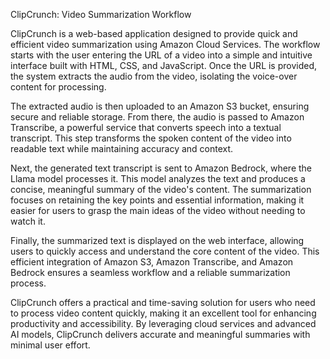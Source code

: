 
ClipCrunch: Video Summarization Workflow

ClipCrunch is a web-based application designed to provide quick and efficient video summarization using Amazon Cloud Services. The workflow starts with the user entering the URL of a video into a simple and intuitive interface built with HTML, CSS, and JavaScript. Once the URL is provided, the system extracts the audio from the video, isolating the voice-over content for processing.

The extracted audio is then uploaded to an Amazon S3 bucket, ensuring secure and reliable storage. From there, the audio is passed to Amazon Transcribe, a powerful service that converts speech into a textual transcript. This step transforms the spoken content of the video into readable text while maintaining accuracy and context.

Next, the generated text transcript is sent to Amazon Bedrock, where the Llama model processes it. This model analyzes the text and produces a concise, meaningful summary of the video's content. The summarization focuses on retaining the key points and essential information, making it easier for users to grasp the main ideas of the video without needing to watch it.

Finally, the summarized text is displayed on the web interface, allowing users to quickly access and understand the core content of the video. This efficient integration of Amazon S3, Amazon Transcribe, and Amazon Bedrock ensures a seamless workflow and a reliable summarization process.

ClipCrunch offers a practical and time-saving solution for users who need to process video content quickly, making it an excellent tool for enhancing productivity and accessibility. By leveraging cloud services and advanced AI models, ClipCrunch delivers accurate and meaningful summaries with minimal user effort.
